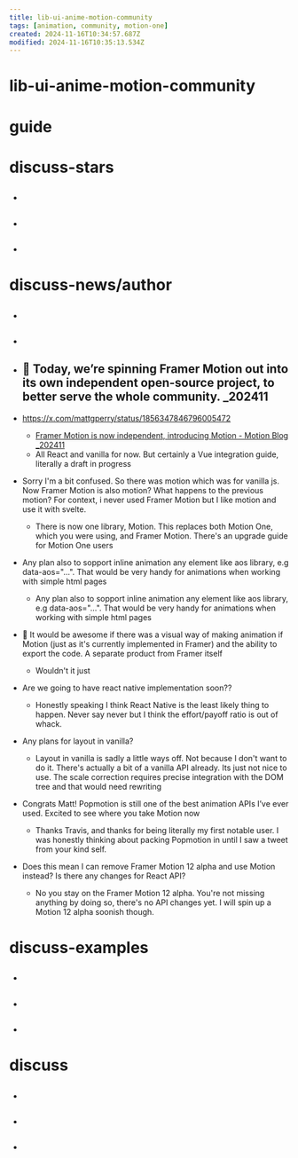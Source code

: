 ```yaml
---
title: lib-ui-anime-motion-community
tags: [animation, community, motion-one]
created: 2024-11-16T10:34:57.687Z
modified: 2024-11-16T10:35:13.534Z
---
```


# lib-ui-anime-motion-community

# guide

# discuss-stars
- ## 

- ## 

- ## 
# discuss-news/author
- ## 

- ## 

- ## 🚀 Today, we’re spinning Framer Motion out into its own independent open-source project, to better serve the whole community. _202411
- https://x.com/mattgperry/status/1856347846796005472
  - [Framer Motion is now independent, introducing Motion - Motion Blog _202411](https://motion.dev/blog/framer-motion-is-now-independent-introducing-motion)
  - All React and vanilla for now. But certainly a Vue integration guide, literally a draft in progress

- Sorry I'm a bit confused. So there was motion which was for vanilla js. Now Framer Motion is also motion? What happens to the previous motion? For context, i never used Framer Motion but I like motion and use it with svelte.
  - There is now one library, Motion. This replaces both Motion One, which you were using, and Framer Motion. There's an upgrade guide for Motion One users

- Any plan also to sopport inline animation any element like aos library, e.g  data-aos="...". That would be very handy for animations when working with simple html pages
  - Any plan also to sopport inline animation any element like aos library, e.g  data-aos="...". That would be very handy for animations when working with simple html pages

- 🛝 It would be awesome if there was a visual way of making animation if Motion (just as it's currently implemented in Framer) and the ability to export the code. A separate product from Framer itself
  - Wouldn't it just

- Are we going to have react native implementation soon??
  - Honestly speaking I think React Native is the least likely thing to happen. Never say never but I think the effort/payoff ratio is out of whack.

- Any plans for layout in vanilla?
  - Layout in vanilla is sadly a little ways off. Not because I don't want to do it. There's actually a bit of a vanilla API already. Its just not nice to use. The scale correction requires precise integration with the DOM tree and that would need rewriting

- Congrats Matt! Popmotion is still one of the best animation APIs I’ve ever used. Excited to see where you take Motion now
  - Thanks Travis, and thanks for being literally my first notable user. I was honestly thinking about packing Popmotion in until I saw a tweet from your kind self.

- Does this mean I can remove Framer Motion 12 alpha and use Motion instead? Is there any changes for React API?
  - No you stay on the Framer Motion 12 alpha. You're not missing anything by doing so, there's no API changes yet. I will spin up a Motion 12 alpha soonish though.
# discuss-examples
- ## 

- ## 

- ## 
# discuss
- ## 

- ## 

- ## 

